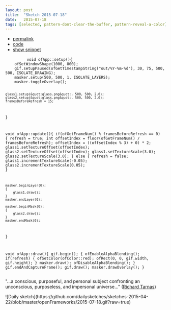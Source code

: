 ```yaml
---
layout: post
title:  "Sketch 2015-07-18"
date:   2015-07-18
tags: [selected, pattern-dont-clear-the-buffer, pattern-reveal-a-color]
---
```

<div class="code">
    <ul>
		<li><a href="{% post_url 2015-07-18-sketch %}">permalink</a></li>
		<li><a href="https://github.com/dailysketches/dailySketches/tree/master/sketches/2015-07-18">code</a></li>
		<li><a href="#" class="snippet-button">show snippet</a></li>
	</ul>
    <pre class="snippet">
        <code class="cpp">void ofApp::setup(){
    ofSetWindowShape(1000, 800);
    gif.setupPaused(ofGetTimestampString(&quot;out/%Y-%m-%d&quot;), 30, 75, 500, 500, ISOLATE_DRAWING);
    masker.setup(500, 500, 1, ISOLATE_LAYERS);
    masker.toggleOverlay();

    glass1.setup(&quot;glass.png&quot;, 500, 500, 2.0);
    glass2.setup(&quot;glass.png&quot;, 500, 500, 2.0);
    framesBeforeRefresh = 15;
}

void ofApp::update(){
    if(ofGetFrameNum() % framesBeforeRefresh == 0) {
        refresh = true;
        int offsetIndex = floor(ofGetFrameNum() / framesBeforeRefresh);
        offsetIndex = ((offsetIndex % 3) + 0) * 2;
        glass1.setTextureOffset(offsetIndex);
        glass2.setTextureOffset(offsetIndex);
        glass1.setTextureScale(3.0);
        glass2.setTextureScale(3.0);
    } else {
        refresh = false;
        glass1.incrementTextureScale(-0.05);
        glass2.incrementTextureScale(0.05);
    }
    
    masker.beginLayer(0);
    {
        glass1.draw();
    }
    masker.endLayer(0);
    
    masker.beginMask(0);
    {
        glass2.draw();
    }
    masker.endMask(0);
}

void ofApp::draw(){
    gif.begin();
    {
        ofEnableAlphaBlending();
        if(refresh) {
            ofSetColor(ofColor::red);
            ofRect(0, 0, gif.width, gif.height);
        }
        masker.draw();
        ofDisableAlphaBlending();
    }
    gif.endAndCaptureFrame();
    gif.draw();
    masker.drawOverlay();
}</code>
    </pre>
</div>
<p class="description">&quot;...a conscious, purposeful, and personal subject confronting an unconscious, purposeless, and impersonal universe...&quot; (<a href="http://www.gaiamind.com/Tarnas.html">Richard Tarnas</a>)</p>
![Daily sketch](https://github.com/dailysketches/sketches-2015-04-22/blob/master/openFrameworks/2015-07-18.gif?raw=true)
